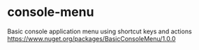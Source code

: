 # console-menu
Basic console application menu using shortcut keys and actions
https://www.nuget.org/packages/BasicConsoleMenu/1.0.0
